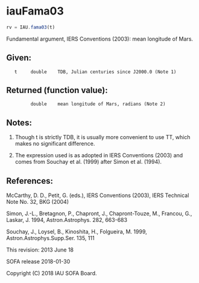 # iauFama03

```js
rv = IAU.fama03(t)
```

Fundamental argument, IERS Conventions (2003):
mean longitude of Mars.

## Given:
```
   t     double    TDB, Julian centuries since J2000.0 (Note 1)
```

## Returned (function value):
```
         double    mean longitude of Mars, radians (Note 2)
```

## Notes:

1) Though t is strictly TDB, it is usually more convenient to use
   TT, which makes no significant difference.

2) The expression used is as adopted in IERS Conventions (2003) and
   comes from Souchay et al. (1999) after Simon et al. (1994).

## References:

   McCarthy, D. D., Petit, G. (eds.), IERS Conventions (2003),
   IERS Technical Note No. 32, BKG (2004)

   Simon, J.-L., Bretagnon, P., Chapront, J., Chapront-Touze, M.,
   Francou, G., Laskar, J. 1994, Astron.Astrophys. 282, 663-683

   Souchay, J., Loysel, B., Kinoshita, H., Folgueira, M. 1999,
   Astron.Astrophys.Supp.Ser. 135, 111

This revision:  2013 June 18

SOFA release 2018-01-30

Copyright (C) 2018 IAU SOFA Board.